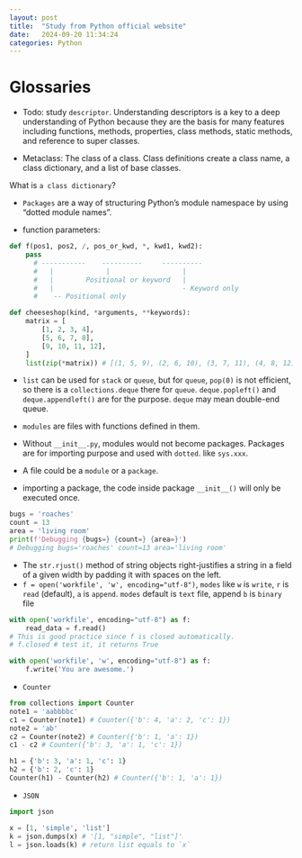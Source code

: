 ```yaml
---
layout: post
title:  "Study from Python official website"
date:   2024-09-20 11:34:24
categories: Python
---
```


# Glossaries
* Todo: study `descriptor`. Understanding descriptors is a key to a deep understanding of Python because they are the basis for many features including functions, methods, properties, class methods, static methods, and reference to super classes.

* Metaclass: The class of a class. Class definitions create a class name, a class dictionary, and a list of base classes.

What is `a class dictionary`?

* `Packages` are a way of structuring Python’s module namespace by using “dotted module names”. 

* function parameters:
```python
def f(pos1, pos2, /, pos_or_kwd, *, kwd1, kwd2):
    pass
      # -----------    ----------     ----------
      #   |             |                  |
      #   |        Positional or keyword   |
      #   |                                - Keyword only
      #    -- Positional only

def cheeseshop(kind, *arguments, **keywords):
    matrix = [
        [1, 2, 3, 4],
        [5, 6, 7, 8],
        [9, 10, 11, 12],
    ]
    list(zip(*matrix)) # [(1, 5, 9), (2, 6, 10), (3, 7, 11), (4, 8, 12)]
```

* `list` can be used for `stack` or `queue`, but for `queue`, `pop(0)` is not efficient, so there is a `collections.deque` there for `queue`.
`deque.popleft()` and `deque.appendleft()` are for the purpose. `deque` may mean double-end queue.

* `modules` are files with functions defined in them.
* Without `__init__.py`, modules would not become packages. Packages are for importing purpose and used with `dotted`. like `sys.xxx`.
* A file could be a `module` or a `package`.
* importing a package, the code inside package `__init__()` will only be executed once.

```python
bugs = 'roaches'
count = 13
area = 'living room'
print(f'Debugging {bugs=} {count=} {area=}')
# Debugging bugs='roaches' count=13 area='living room'
```

* The `str.rjust()` method of string objects right-justifies a string in a field of a given width by padding it with spaces on the left.
* `f = open('workfile', 'w', encoding="utf-8")`, `modes` like `w` is `write`, `r` is `read` (default), `a` is `append`. `modes` default is `text` file, append `b` is `binary` file

```python
with open('workfile', encoding="utf-8") as f:
    read_data = f.read()
# This is good practice since f is closed automatically.
# f.closed # test it, it returns True

with open('workfile', 'w', encoding="utf-8") as f:
    f.write('You are awesome.')
```

* `Counter`
```python
from collections import Counter
note1 = 'aabbbbc'
c1 = Counter(note1) # Counter({'b': 4, 'a': 2, 'c': 1})
note2 = 'ab'
c2 = Counter(note2) # Counter({'b': 1, 'a': 1})
c1 - c2 # Counter({'b': 3, 'a': 1, 'c': 1})

h1 = {'b': 3, 'a': 1, 'c': 1}
h2 = {'b': 2, 'c': 1}
Counter(h1) - Counter(h2) # Counter({'b': 1, 'a': 1})
```

* `JSON`
```python
import json

x = [1, 'simple', 'list']
k = json.dumps(x) # '[1, "simple", "list"]'
l = json.loads(k) # return list equals to `x`
```

